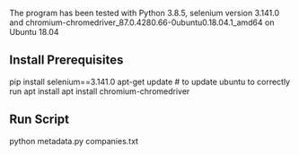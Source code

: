 
The program has been tested with Python 3.8.5, selenium version 3.141.0 and chromium-chromedriver_87.0.4280.66-0ubuntu0.18.04.1_amd64 on Ubuntu 18.04


Install Prerequisites
-------------------------------------------
pip install selenium==3.141.0
apt-get update # to update ubuntu to correctly run apt install
apt install chromium-chromedriver

Run Script
-------------------------------------------
python metadata.py companies.txt

